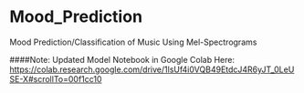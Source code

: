 # Mood_Prediction
Mood Prediction/Classification of Music Using Mel-Spectrograms

####Note: 
Updated Model Notebook in Google Colab Here: https://colab.research.google.com/drive/1lsUf4i0VQB49EtdcJ4R6yJT_0LeUSE-X#scrollTo=00f1cc10
